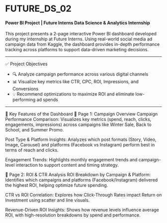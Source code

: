 # FUTURE_DS_02
<h4><b>Power BI Project | Future Interns Data Science & Analytics Internship<br></b></h4>

This project presents a 2-page interactive Power BI dashboard developed during my internship at Future Interns. Using real-world social media ad campaign data from Kaggle, the dashboard provides in-depth performance tracking across platforms to support data-driven marketing decisions.<br>
<hr>

✅ Project Objectives<br>
<ul>
<li>🔍 Analyze campaign performance across various digital channels</li>
<li>📊 Visualize key metrics like CTR, CPC, ROI, Impressions, and Conversions</li>
<li>💡 Recommend optimizations to maximize ROI and eliminate low-performing ad spends</li></ul>
<hr>

💼 Key Features of the Dashboard
📄 Page 1: Campaign Overview
Campaign Performance Comparison: Visualizes key metrics (spend, reach, clicks, engagements, impressions) across campaigns like Winter Sale, Back to School, and Summer Promo.

Post Type & Platform Insights: Analyzes which post formats (Story, Video, Image, Carousel) and platforms (Facebook vs Instagram) perform best in terms of reach and clicks.

Engagement Trends: Highlights monthly engagement trends and campaign-level interaction to support content and timing strategy.

📄 Page 2: ROI & CTR Analysis
ROI Breakdown by Campaign & Platform: Identifies which campaigns and platforms (Facebook/Instagram) delivered the highest ROI, helping optimize future spending.

CTR vs ROI Correlation: Explores how Click-Through Rates impact Return on Investment using scatter and line visuals.

Revenue-Driven ROI Insights: Shows how revenue levels influence average ROI, with high-resolution breakdowns by spend and performance.
